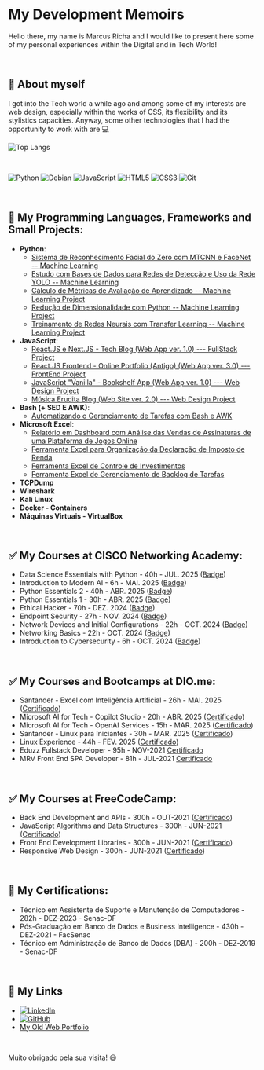 # My Development Memoirs
Hello there, my name is Marcus Richa and I would like to present here some of my personal experiences within the Digital and in Tech World! 


<br>

## :flags: About myself 

I got into the Tech world a while ago and among some of my interests are web design, especially within the works of CSS, its flexibility and its stylistics capacities. Anyway, some other technologies that I had the opportunity to work with are :computer: 

![Top Langs](https://github-readme-stats-git-masterrstaa-rickstaa.vercel.app/api/top-langs/?username=ahoymarcus&bg_color=000&border_color=30A3DC&title_color=E94D5F&text_color=FFF)


<br>

![Python](https://img.shields.io/badge/python-3670A0?style=for-the-badge&logo=python&logoColor=ffdd54)
![Debian](https://img.shields.io/badge/Debian-D70A53?style=for-the-badge&logo=debian&logoColor=white)
![JavaScript](https://img.shields.io/badge/JavaScript-000?style=for-the-badge&logo=javascript)
![HTML5](https://img.shields.io/badge/HTML5-000?style=for-the-badge&logo=html5)
![CSS3](https://img.shields.io/badge/CSS3-000?style=for-the-badge&logo=css3)
![Git](https://img.shields.io/badge/Git-000?style=for-the-badge&logo=git)


<br>

## :wrench: My Programming Languages, Frameworks and Small Projects:

 - **Python**:
    - [Sistema de Reconhecimento Facial do Zero com MTCNN e FaceNet -- Machine Learning](https://github.com/ahoymarcus/mydevs-memoirs/tree/main/AI/reconhecimento-facial-diome)
    - [Estudo com Bases de Dados para Redes de Detecção e Uso da Rede YOLO -- Machine Learning](https://github.com/ahoymarcus/mydevs-memoirs/tree/main/AI/base-de-dados-e-rede-yolo)
    - [Cálculo de Métricas de Avaliação de Aprendizado -- Machine Learning Project](https://github.com/ahoymarcus/mydevs-memoirs/tree/main/AI/calculo-metricas-machinelearning)
    - [Redução de Dimensionalidade com Python -- Machine Learning Project](https://github.com/ahoymarcus/mydevs-memoirs/tree/main/AI/reducao-dimensionalidade-python)
    - [Treinamento de Redes Neurais com Transfer Learning -- Machine Learning Project](https://github.com/ahoymarcus/desafio-transfer-learning-colab) 
 - **JavaScript**:
    - [React.JS e Next.JS - Tech Blog (Web App ver. 1.0) --- FullStack Project](https://nextjs-myjs-tech-blog.vercel.app/)
    - [React.JS Frontend - Online Portfolio (Antigo) (Web App ver. 3.0) --- FrontEnd Project](https://redux-reactjs-personal-portfolio-webpage-version-2.netlify.app/)
    - [JavaScript "Vanilla" -  Bookshelf App (Web App  ver. 1.0) --- Web Design Project](https://my-javascript-bookshelf.netlify.app/)
    - [Música Erudita Blog (Web Site ver. 2.0) --- Web Design Project](https://musica-erudita.netlify.app/)
 - **Bash (+ SED E AWK)**:
    - [Automatizando o Gerenciamento de Tarefas com Bash e AWK](https://github.com/ahoymarcus/mydevs-memoirs/tree/main/Bash)
 - **Microsoft Excel**:
    - [Relatório em Dashboard com Análise das Vendas de Assinaturas de uma Plataforma de Jogos Online](https://github.com/ahoymarcus/desafio-dashboard-xbox-excel)
    - [Ferramenta Excel para Organização da Declaração de Imposto de Renda](https://github.com/ahoymarcus/desafio-excel-organizador-declaracao-irpf)
    - [Ferramenta Excel de Controle de Investimentos](https://github.com/ahoymarcus/desafio-excel-ferramenta-controle-de-investimenos)
    - [Ferramenta Excel de Gerenciamento de Backlog de Tarefas](/public/ferramenta-controle-de-tarefas-e-backlog-msxcel.png)
 - **TCPDump**
 - **Wireshark**
 - **Kali Linux**
 - **Docker - Containers**
 - **Máquinas Virtuais - VirtualBox**


<br>

## :white_check_mark: My Courses at CISCO Networking Academy:

 - Data Science Essentials with Python - 40h - JUL. 2025 ([Badge](https://www.credly.com/badges/74167970-9905-4460-8856-df4fb59d7ffb)) 
 - Introduction to Modern AI - 6h - MAI. 2025 ([Badge](https://www.credly.com/badges/4a64e1d5-54a5-41cf-b1f9-3ef742a040bf))
 - Python Essentials 2 - 40h - ABR. 2025 ([Badge](https://www.credly.com/badges/6a4abae9-640c-4c96-9692-e2af18ea8e18))
 - Python Essentials 1 - 30h - ABR. 2025 ([Badge](https://www.credly.com/badges/6803c8d6-a888-4d73-ad23-07ae0247d32e))
 - Ethical Hacker - 70h - DEZ. 2024 ([Badge](https://www.credly.com/badges/1f0ad3dc-20db-4401-a670-edf2622caa18))
 - Endpoint Security - 27h - NOV. 2024 ([Badge](https://www.credly.com/badges/455e142c-be19-4504-8729-d88d458b8ddb))
 - Network Devices and Initial Configurations - 22h - OCT. 2024 ([Badge](https://www.credly.com/badges/e7c6a11b-4f6d-463e-875b-f8327e74ab7c))
 - Networking Basics - 22h - OCT. 2024 ([Badge](https://www.credly.com/badges/35c6abfe-7189-4d30-aab1-d5cce604116c))
 - Introduction to Cybersecurity - 6h - OCT. 2024 ([Badge](https://www.credly.com/badges/70f24534-2913-4609-ae0f-94b677c27918))


<br>

## :white_check_mark: My Courses and Bootcamps at DIO.me:

 - Santander - Excel com Inteligência Artificial - 26h - MAI. 2025 ([Certificado](https://hermes.dio.me/certificates/ELQFGW4D.pdf))
 - Microsoft AI for Tech - Copilot Studio - 20h - ABR. 2025 ([Certificado](https://hermes.dio.me/certificates/4VG6HNFU.pdf))
 - Microsoft AI for Tech - OpenAI Services - 15h - MAR. 2025 ([Certificado](https://hermes.dio.me/certificates/FGLJAUDL.pdf))
 - Santander - Linux para Iniciantes - 30h - MAR. 2025 ([Certificado](https://hermes.dio.me/certificates/B1RTUSAM.pdf))
 - Linux Experience - 44h - FEV. 2025 ([Certificado](https://hermes.dio.me/certificates/QDWPSTH1.pdf)) 
 - Eduzz Fullstack Developer - 95h - NOV-2021 [Certificado](https://certificates.digitalinnovation.one/081852F4)
 - MRV Front End SPA Developer - 81h - JUL-2021 [Certificado](https://certificates.digitalinnovation.one/62FDC5C9)


<br>

## :white_check_mark: My Courses at FreeCodeCamp:

 - Back End Development and APIs - 300h - OUT-2021 ([Certificado]( https://www.freecodecamp.org/certification/ahoymarcus/back-end-development-and-apis))
 - JavaScript Algorithms and Data Structures - 300h - JUN-2021 ([Certificado](https://www.freecodecamp.org/certification/ahoymarcus/javascript-algorithms-and-data-structures))
 - Front End Development Libraries - 300h - JUN-2021 ([Certificado](https://www.freecodecamp.org/certification/ahoymarcus/front-end-libraries))
 - Responsive Web Design - 300h - JUN-2021 ([Certificado](https://www.freecodecamp.org/certification/ahoymarcus/responsive-web-design))


<br>

## :scroll: My Certifications:

 - Técnico em Assistente de Suporte e Manutenção de Computadores - 282h - DEZ-2023 - Senac-DF
 - Pós-Graduação em Banco de Dados e Business Intelligence - 430h - DEZ-2021 - FacSenac
 - Técnico em Administração de Banco de Dados (DBA) - 200h - DEZ-2019 - Senac-DF


<br>

## :pushpin: My Links 

 - [![LinkedIn](https://img.shields.io/badge/LinkedIn-0077B5?style=for-the-badge&logo=linkedin&logoColor=white)](https://www.linkedin.com/in/ahoymarcus/)
 - [![GitHub](https://img.shields.io/badge/GitHub-100000?style=for-the-badge&logo=github&logoColor=white)](https://github.com/ahoymarcus)
 - [My Old Web Portfolio](https://redux-reactjs-personal-portfolio-webpage-version-2.netlify.app/)


<br>

Muito obrigado pela sua visita! :smiley:










